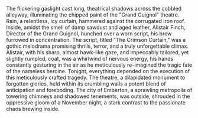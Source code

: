 The flickering gaslight cast long, theatrical shadows across the cobbled alleyway, illuminating the chipped paint of the "Grand Guignol" theatre.  Rain, a relentless, icy curtain, hammered against the corrugated iron roof.  Inside, amidst the smell of damp sawdust and aged leather,  Alistair Finch, Director of the Grand Guignol, hunched over a worn script, his brow furrowed in concentration.  The script, titled "The Crimson Curtain," was a gothic melodrama promising thrills, terror, and a truly unforgettable climax.  Alistair, with his sharp, almost hawk-like gaze, and impeccably tailored, yet slightly rumpled, coat, was a whirlwind of nervous energy, his hands constantly gesturing in the air as he meticulously re-imagined the tragic fate of the nameless heroine. Tonight, everything depended on the execution of this meticulously crafted tragedy.  The theatre, a dilapidated monument to forgotten glories, held within its crumbling walls a potent blend of anticipation and foreboding.  The city of Emberton, a sprawling metropolis of towering chimneys and shadowed tenements, was outside, shrouded in the oppressive gloom of a November night, a stark contrast to the passionate chaos brewing inside.
